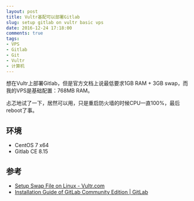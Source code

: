 ```yaml
---
layout: post
title: Vultr基配可以部署Gitlab
slug: setup gitlab on vultr basic vps
date: 2016-12-24 17:18:00
comments: true
tags:
- VPS
- Gitlab
- Git
- Vultr
- 计算机
---
```


想在Vultr上部署Gitlab，但是官方文档上说最低要求1GB RAM + 3GB swap，而我的VPS是基础配置：768MB RAM。

忐忑地试了一下，居然可以用，只是重启防火墙的时候CPU一直100%，最后reboot了事。

## 环境
* CentOS 7 x64
* Gitlab CE 8.15

## 参考
* [Setup Swap File on Linux - Vultr.com](https://www.vultr.com/docs/setup-swap-file-on-linux)
* [Installation Guide of GitLab Community Edition  | GitLab](https://about.gitlab.com/downloads/#centos7)
